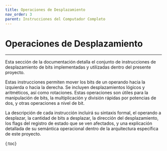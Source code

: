 ```yaml
---
title: Operaciones de Desplazamiento
nav_order: 3
parent: Instrucciones del Computador Completo
---
```


# Operaciones de Desplazamiento

---

Esta sección de la documentación detalla el conjunto de instrucciones de desplazamiento de bits implementadas y utilizadas dentro del presente proyecto.

Estas instrucciones permiten mover los bits de un operando hacia la izquierda o hacia la derecha. Se incluyen desplazamientos lógicos y aritméticos, así como rotaciones. Estas operaciones son útiles para la manipulación de bits, la multiplicación y división rápidas por potencias de dos, y otras operaciones a nivel de bit.

La descripción de cada instrucción incluirá su sintaxis formal, el operando a desplazar, la cantidad de bits a desplazar, la dirección del desplazamiento, los flags del registro de estado que se ven afectados, y una explicación detallada de su semántica operacional dentro de la arquitectura específica de este proyecto.

{:toc}